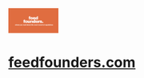 <img src="https://github.com/heeyunjeon/feedfounders/blob/main/static/images/cover.png" alt="Image Alt Text" width="100"/>

# [feedfounders.com](https://feedfounders.com)
